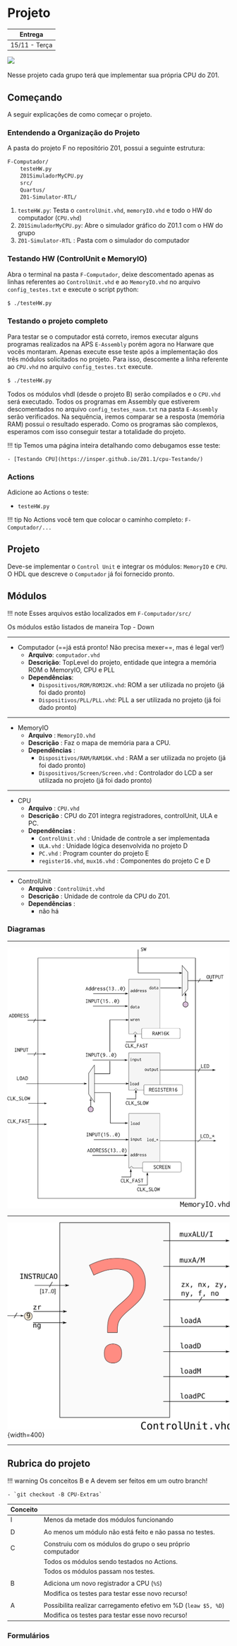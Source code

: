 # Projeto

| Entrega      |
|--------------|
| 15/11 - Terça |

![](figs/G-CPU/sistema-cpu.svg)

Nesse projeto cada grupo terá que implementar sua própria CPU do Z01. 

## Começando

A seguir explicações de como começar o projeto.

### Entendendo a Organização do Projeto

A pasta do projeto F no repositório Z01, possui a seguinte estrutura:

```
F-Computador/
    testeHW.py
    Z01SimuladorMyCPU.py
    src/
    Quartus/
    Z01-Simulator-RTL/
```

1. `testeHW.py`: Testa o `controlUnit.vhd`, `memoryIO.vhd` e todo o HW do computador (`CPU.vhd`)
1. `Z01SimuladorMyCPU.py`: Abre o simulador gráfico do Z01.1 com o HW do grupo
1. `Z01-Simulator-RTL` : Pasta com o simulador do computador

### Testando HW (ControlUnit e MemoryIO)

Abra o terminal na pasta `F-Computador`, deixe descomentado apenas as linhas referentes ao `ControlUnit.vhd` e ao `MemoryIO.vhd` no arquivo `config_testes.txt` e execute o script python:

```bash
$ ./testeHW.py
```

### Testando o projeto completo

Para testar se o computador está correto, iremos executar alguns programas realizados na APS `E-Assembly` porém agora no Harware que vocês montaram. Apenas execute esse teste após a implementação dos três módulos solicitados no projeto. Para isso, descomente a linha referente ao `CPU.vhd` no arquivo `config_testes.txt` execute.

```bash
$ ./testeHW.py
```

Todos os módulos vhdl (desde o projeto B) serão compilados e o `CPU.vhd` será executado. Todos os programas em Assembly que estiverem descomentados no arquivo `config_testes_nasm.txt` na pasta `E-Assembly` serão verificados. Na sequência, iremos comparar se a resposta (memória RAM) possui o resultado esperado. Como os programas são complexos, esperamos com isso conseguir testar a totalidade do projeto. 

!!! tip
    Temos uma página inteira detalhando como debugamos esse teste:
    
    - [Testando CPU](https://insper.github.io/Z01.1/cpu-Testando/)

### Actions

Adicione ao Actions o teste:

- `testeHW.py`

!!! tip
    No Actions você tem que colocar o caminho completo: `F-Computador/...`


## Projeto

Deve-se implementar o `Control Unit` e integrar os módulos: `MemoryIO` e `CPU`. O HDL que descreve o `Computador` já foi fornecido pronto.

## Módulos 

!!! note
    Esses arquivos estão localizados em `F-Computador/src/`

Os módulos estão listados de maneira Top - Down

---------------------------
 
- Computador (==já está pronto! Não precisa mexer==, mas é legal ver!)
    - **Arquivo**: `computador.vhd`
    - **Descrição**: TopLevel do projeto, entidade que integra a memória ROM o MemoryIO, CPU e PLL
    - **Dependências**:
         - `Dispositivos/ROM/ROM32K.vhd`: ROM a ser utilizada no projeto (já foi dado pronto)
         - `Dispositivos/PLL/PLL.vhd`: PLL a ser utilizada no projeto (já foi dado pronto)
    
---------------------------

- MemoryIO
    - **Arquivo**   : `MemoryIO.vhd`
    - **Descrição** : Faz o mapa de memória para a CPU.
    - **Dependências** :
         - `Dispositivos/RAM/RAM16K.vhd` : RAM a ser utilizada no projeto (já foi dado pronto)
         - `Dispositivos/Screen/Screen.vhd` : Controlador do LCD a ser utilizada no projeto (já foi dado pronto)
    
---------------------------

- CPU
    - **Arquivo**   : `CPU.vhd`
    - **Descrição** : CPU do Z01 integra registradores, controlUnit, ULA e PC.
    - **Dependências** :
         - `ControlUnit.vhd` : Unidade de controle a ser implementada
         - `ULA.vhd` : Unidade lógica desenvolvida no projeto D
         - `PC.vhd` : Program counter do projeto E
         - `register16.vhd`, `mux16.vhd` : Componentes do projeto C e D 

---------------------------

- ControlUnit
    - **Arquivo**   : `ControlUnit.vhd`
    - **Descrição** : Unidade de controle da CPU do Z01.
    - **Dependências** :
         - não há 
         
### Diagramas 

---------------------------

![MemoryIo.vhd](figs/G-CPU/memoryIO.png)

---------------------------

![ControlUnit.vhd](figs/G-CPU/controlUnit.svg){width=400}

---------------------------

## Rubrica do projeto

!!! warning
    Os conceitos B e A devem ser feitos em um outro branch!
    
    - `git checkout -B CPU-Extras`

| Conceito |                                                                                     |
|----------|-------------------------------------------------------------------------------------|
| I        |  Menos da metade dos módulos funcionando                                           |
|          |                                                                                    |
| D        |  Ao menos um módulo não está feito e não passa no testes.                          |
|          |                                                                                    |
| C        |  Construiu com os módulos do grupo o seu próprio computador                        |
|          |  Todos os módulos sendo testados no Actions.                                       |
|          |  Todos os módulos passam nos testes.                                               |
|          |                                                                                    |
| B        |  Adiciona um novo registrador a CPU  (`%S`)                                        |
|          |  Modifica os testes para testar esse novo recurso!                                 |
|          |                                                                                    |
| A        |  Possibilita realizar carregamento efetivo em %D (`leaw $5, %D`)                   |
|          |  Modifica os testes para testar esse novo recurso!                                 |


### Formulários
<!--
 - [Scrum Master](https://forms.gle/DZxPn3yWudqn6HjDA)
 - [Desenvolvedores](https://forms.gle/jTrSaBegjKZZF6za6)
-->

